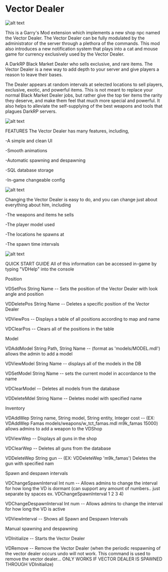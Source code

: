 # Vector Dealer
![alt text](https://i.imgur.com/WouQCyG.png)

This is a Garry's Mod extension which implements a new shop npc named the Vector Dealer. The Vector Dealer can be fully modulated by the administrator of the server through a plethora of the commands. This mod also introduces a new notification system that plays into a cat and mouse game for currency exclusively used by the Vector Dealer.


A DarkRP Black Market Dealer who sells exclusive, and rare items.
The Vector Dealer is a new way to add depth to your server and give players a reason to leave their bases. 

The Dealer appears at random intervals at selected locations to sell players, exclusive, exotic, and powerful items. This is not meant to replace your normal Black Market Dealer jobs, but rather give the top tier items the rarity they deserve, and make them feel that much more special and powerful. It also helps to alleviate the self-supplying of the best weapons and tools that plagues DarkRP servers.

![alt text](https://i.imgur.com/ipLbaQf.png)

FEATURES
The Vector Dealer has many features, including,

-A simple and clean UI

-Smooth animations

-Automatic spawning and despawning

-SQL database storage

-In-game changeable config

![alt text](https://i.imgur.com/EA1Tx4V.png)

Changing the Vector Dealer is easy to do, and you can change just about everything about him, including

-The weapons and items he sells

-The player model used

-The locations he spawns at 

-The spawn time intervals

![alt text](https://i.imgur.com/AbDjZ9e.png)

QUICK START GUIDE
All of this information can be accessed in-game by typing "VDHelp" into the console

Position

VDSetPos String Name -- Sets the position of the Vector Dealer with look angle and position

VDDeletePos String Name -- Deletes a specific position of the Vector Dealer

VDViewPos -- Displays a table of all positions according to map and name

VDClearPos -- Clears all of the positions in the table



Model

VDAddModel String Path, String Name -- (format as 'models/MODEL.mdl') allows the admin to add a model

VDViewModel String Name -- displays all of the models in the DB

VDSetModel String Name -- sets the current model in accordance to the name

VDClearModel -- Deletes all models from the database

VDDeleteMdel String Name -- Deletes model with specified name



Inventory

VDAddWep String name, String model, String entity, Integer cost -- (EX: VDAddWep Famas models/weapons/w_tct_famas.mdl m9k_famas 15000) allows admins to add a weapon to the VDShop

VDViewWep --  Displays all guns in the shop

VDClearWep -- Deletes all guns from the database

VDDeleteWep String gun -- (EX: VDDeleteWep 'm9k_famas') Deletes the gun with specified nam



Spawn and despawn intervals

VDChangeSpawnInterval Int num -- Allows admins to change the interval for how long the VD is dormant (can support any amount of numbers.. just separate by spaces ex. VDChangeSpawnInterval 1 2 3 4)

VDChangeDespawnInterval Int num -- Allows admins to change the interval for how long the VD is active

VDViewInterval -- Shows all Spawn and Despawn Intervals



Manual spawning and despawning

VDInitialize -- Starts the Vector Dealer

VDRemove -- Remove the Vector Dealer (when the periodic respawning of the vector dealer occurs undo will not work. This command is used to remove the vector dealer... ONLY WORKS IF VECTOR DEALER IS SPAWNED THROUGH VDInitialize)


